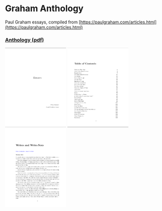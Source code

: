 # Graham Anthology
Paul Graham essays, compiled from [https://paulgraham.com/articles.html](https://paulgraham.com/articles.html)

### [Anthology (pdf)](https://raw.githubusercontent.com/antoinejeannot/graham/main/output/graham_essays.pdf)

<img src="https://raw.githubusercontent.com/antoinejeannot/graham/artefacts/cover.png" width=200> <img src="https://raw.githubusercontent.com/antoinejeannot/graham/artefacts/toc.png" width=200> <img src="https://raw.githubusercontent.com/antoinejeannot/graham/artefacts/first_page.png" width=200>

